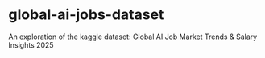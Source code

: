 # global-ai-jobs-dataset
An exploration of the kaggle dataset: Global AI Job Market Trends &amp; Salary Insights 2025
